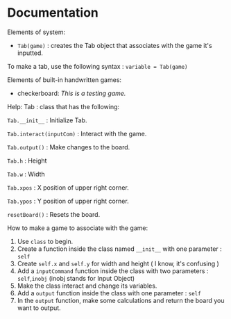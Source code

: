 # Documentation

Elements of system:
* `Tab(game)` : creates the Tab object that associates with the game it's inputted.

To make a tab, use the following syntax : `variable = Tab(game)`

Elements of built-in handwritten games:

* checkerboard: _This is a testing game._

Help:
Tab : class that has the following:

`Tab.__init__` : Initialize Tab.

`Tab.interact(inputCom)` : Interact with the game.

`Tab.output()` : Make changes to the board.

`Tab.h` : Height

`Tab.w` : Width

`Tab.xpos` : X position of upper right corner.

`Tab.ypos` : Y position of upper right corner.

`resetBoard()` : Resets the board.

How to make a game to associate with the game:

1. Use `class` to begin.
2. Create a function inside the class named `__init__` with one parameter : `self`
3. Create `self.x` and `self.y` for width and height ( I know, it's confusing )
4. Add a `inputCommand` function inside the class with two parameters : `self`,`inobj` (inobj stands for Input Object)
5. Make the class interact and change its variables.
6. Add a `output` function inside the class with one parameter : `self`
7. In the `output` function, make some calculations and return the board you want to output.
